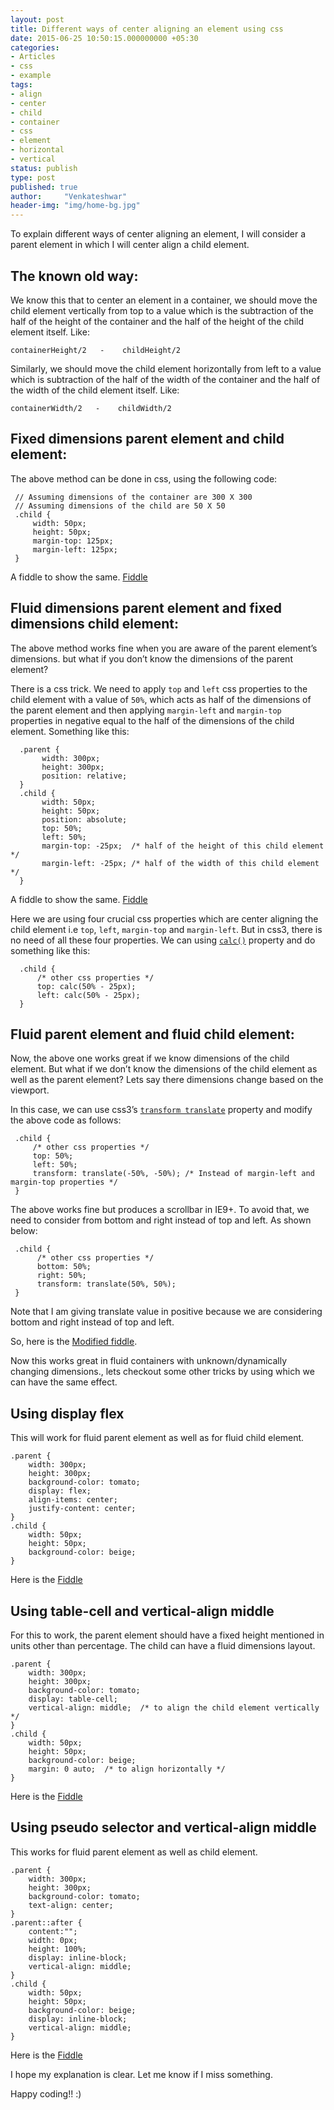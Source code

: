 ```yaml
---
layout: post
title: Different ways of center aligning an element using css
date: 2015-06-25 10:50:15.000000000 +05:30
categories:
- Articles
- css
- example
tags:
- align
- center
- child
- container
- css
- element
- horizontal
- vertical
status: publish
type: post
published: true
author:     "Venkateshwar"
header-img: "img/home-bg.jpg"
---
```

<p>To explain different ways of center aligning an element, I will consider a parent element in which I will center align a child element.</p>
<h2 id="the-known-old-way">The known old way:</h2>
<p>We know this that to center an element in a container, we should move the child element vertically from top to a value which is the subtraction of the half of the height of the container and the half of the height of the child element itself. Like:</p>
<pre><code>containerHeight/2   -    childHeight/2
</code></pre>
<p>Similarly, we should move the child element horizontally from left to a value which is subtraction of the half of the width of the container and the half of the width of the child element itself. Like:</p>
<pre><code>containerWidth/2   -    childWidth/2
</code></pre>
<h2 id="fixed-dimensions-parent-element-and-child-element">Fixed dimensions parent element and child element:</h2>
<p>The above method can be done in css, using the following code:</p>
<pre><code> // Assuming dimensions of the container are 300 X 300
 // Assuming dimensions of the child are 50 X 50
 .child {
     width: 50px;
     height: 50px;
     margin-top: 125px;
     margin-left: 125px;
 }
</code></pre>
<p>A fiddle to show the same. <a href="http://jsfiddle.net/4nckcu2m/">Fiddle</a></p>
<h2 id="fluid-dimensions-parent-element-and-fixed-dimensions-child-element">Fluid dimensions parent element and fixed dimensions child element:</h2>
<p>The above method works fine when you are aware of the parent element’s dimensions. but what if you don’t know the dimensions of the parent element?</p>
<p>There is a css trick. We need to apply <code>top</code> and <code>left</code> css properties to the child element with a value of <code>50%</code>, which acts as half of the dimensions of the parent element and then applying <code>margin-left</code> and <code>margin-top</code> properties in negative equal to the half of the dimensions of the child element. Something like this:</p>
<pre><code>  .parent {
       width: 300px;
       height: 300px;
       position: relative;
  }
  .child {
       width: 50px;
       height: 50px;
       position: absolute;
       top: 50%;
       left: 50%;
       margin-top: -25px;  /* half of the height of this child element */
       margin-left: -25px; /* half of the width of this child element */
  }
</code></pre>
<p>A fiddle to show the same. <a href="http://jsfiddle.net/4nckcu2m/1/">Fiddle</a></p>
<p>Here we are using four crucial css properties which are center aligning the child element i.e <code>top</code>, <code>left</code>, <code>margin-top</code> and <code>margin-left</code>. But in css3, there is no need of all these four properties. We can using <a href="https://developer.mozilla.org/en-US/docs/Web/CSS/calc"><code>calc()</code></a> property and do something like this:</p>
<pre><code>  .child {
      /* other css properties */
      top: calc(50% - 25px);
      left: calc(50% - 25px);
  }
</code></pre>
<h2 id="fluid-parent-element-and-fluid-child-element">Fluid parent element and fluid child element:</h2>
<p>Now, the above one works great if we know dimensions of the child element. But what if we don’t know the dimensions of the child element as well as the parent element? Lets say there dimensions change based on the viewport.</p>
<p>In this case, we can use css3’s <a href="https://developer.mozilla.org/en-US/docs/Web/CSS/transform#Browser_compatibility"><code>transform translate</code></a> property and modify the above code as follows:</p>
<pre><code> .child {
     /* other css properties */
     top: 50%;
     left: 50%;
     transform: translate(-50%, -50%); /* Instead of margin-left and margin-top properties */
 }
</code></pre>
<p>The above works fine but produces a scrollbar in IE9+. To avoid that, we need to consider from bottom and right instead of top and left. As shown below:</p>
<pre><code> .child {
      /* other css properties */
      bottom: 50%;
      right: 50%;
      transform: translate(50%, 50%);
 }
</code></pre>
<p>Note that I am giving translate value in positive because we are considering bottom and right instead of top and left.</p>
<p>So, here is the <a href="http://jsfiddle.net/4nckcu2m/2/">Modified fiddle</a>.</p>
<p>Now this works great in fluid containers with unknown/dynamically changing dimensions., lets checkout some other tricks by using which we can have the same effect.</p>
<h2 id="using-display-flex">Using display flex</h2>
<p>This will work for fluid parent element as well as for fluid child element.</p>
<pre><code>.parent {
    width: 300px;
    height: 300px;
    background-color: tomato;
    display: flex;
    align-items: center;
    justify-content: center;
}
.child {
    width: 50px;
    height: 50px;
    background-color: beige;
}
</code></pre>
<p>Here is the <a href="http://jsfiddle.net/venkateshwar/4nckcu2m/6/">Fiddle</a></p>
<h2 id="using-table-cell-and-vertical-align-middle">Using table-cell and vertical-align middle</h2>
<p>For this to work, the parent element should have a fixed height mentioned in units other than percentage. The child can have a fluid dimensions layout.</p>
<pre><code>.parent {
    width: 300px;
    height: 300px;
    background-color: tomato;
    display: table-cell;
    vertical-align: middle;  /* to align the child element vertically */
}
.child {
    width: 50px;
    height: 50px;
    background-color: beige;
    margin: 0 auto;  /* to align horizontally */
}
</code></pre>
<p>Here is the <a href="http://jsfiddle.net/4nckcu2m/4/">Fiddle</a></p>
<h2 id="using-pseudo-selector-and-vertical-align-middle">Using pseudo selector and vertical-align middle</h2>
<p>This works for fluid parent element as well as child element. </p>
<pre><code>.parent {
    width: 300px;
    height: 300px;
    background-color: tomato;
    text-align: center;
}
.parent::after {
    content:"";
    width: 0px;
    height: 100%;
    display: inline-block;
    vertical-align: middle;
}
.child {
    width: 50px;
    height: 50px;
    background-color: beige;
    display: inline-block;
    vertical-align: middle;
}
</code></pre>
<p>Here is the <a href="http://jsfiddle.net/4nckcu2m/3/">Fiddle</a></p>
<p>I hope my explanation is clear. Let me know if I miss something. </p>
<p>Happy coding!! :)</p>
